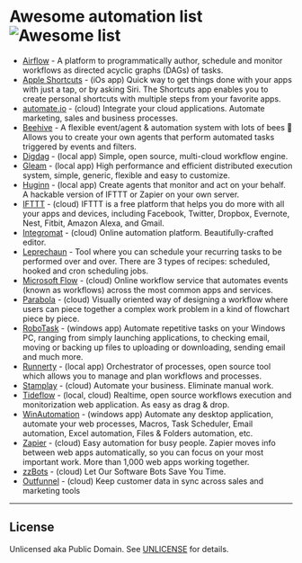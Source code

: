 
# Awesome automation list ![Awesome list](https://badgen.net/badge/icon/awesome?icon=awesome&color=purple&label)


* [Airflow](https://airflow.apache.org) - A platform to programmatically author, schedule and monitor workflows as directed acyclic graphs (DAGs) of tasks.
* [Apple Shortcuts](https://itunes.apple.com/us/app/shortcuts/id915249334) - (iOs app) Quick way to get things done with your apps with just a tap, or by asking Siri. The Shortcuts app enables you to create personal shortcuts with multiple steps from your favorite apps.
* [automate.io](https://automate.io) - (cloud) Integrate your cloud applications. Automate marketing, sales and business processes.
* [Beehive](https://github.com/muesli/beehive) - A flexible event/agent & automation system with lots of bees 🐝 Allows you to create your own agents that perform automated tasks triggered by events and filters.
* [Digdag](https://github.com/treasure-data/digdag) - (local app) Simple, open source, multi-cloud workflow engine.
* [Gleam](https://github.com/chrislusf/gleam) - (local app) High performance and efficient distributed execution system, simple, generic, flexible and easy to customize.
* [Huginn](https://github.com/huginn/huginn) - (local app) Create agents that monitor and act on your behalf. A hackable version of IFTTT or Zapier on your own server.
* [IFTTT](https://ifttt.com) - (cloud) IFTTT is a free platform that helps you do more with all your apps and devices, including Facebook, Twitter, Dropbox, Evernote, Nest, Fitbit, Amazon Alexa, and Gmail.
* [Integromat](https://integromat.com) - (cloud) Online automation platform. Beautifully-crafted editor.
* [Leprechaun](https://github.com/kilgaloon/leprechaun) - Tool where you can schedule your recurring tasks to be performed over and over. There are 3 types of recipes: scheduled, hooked and cron scheduling jobs.
* [Microsoft Flow](https://flow.microsoft.com) - (cloud) Online workflow service that automates events (known as workflows) across the most common apps and services.
* [Parabola](https://parabola.io) - (cloud) Visually oriented way of designing a workflow where users can piece together a complex work problem in a kind of flowchart piece by piece.
* [RoboTask](https://robotask.com) - (windows app) Automate repetitive tasks on your Windows PC, ranging from simply launching applications, to checking email, moving or backing up files to uploading or downloading, sending email and much more.
* [Runnerty](https://github.com/runnerty/runnerty) - (local app) Orchestrator of processes, open source tool which allows you to manage and plan workflows and processes.
* [Stamplay](https://stamplay.com) - (cloud) Automate your business. Eliminate manual work.
* [Tideflow](https://github.com/tideflow-io/tideflow) - (local, cloud) Realtime, open source workflows execution and monitorization web application. As easy as drag & drop.
* [WinAutomation](http://winautomation.com) - (windows app) Automate any desktop application, automate your web processes, Macros, Task Scheduler, Email automation, Excel automation, Files & Folders automation, etc.
* [Zapier](https://zapier.com) - (cloud) Easy automation for busy people. Zapier moves info between web apps automatically, so you can focus on your most important work. More than 1,000 web apps working together.
* [zzBots](https://www.zzbots.com) - (cloud) Let Our Software Bots Save You Time.
* [Outfunnel](https://outfunnel.com) - (cloud) Keep customer data in sync across sales and marketing tools

-----

## License

Unlicensed aka Public Domain. See [UNLICENSE](/LICENSE) for details.
